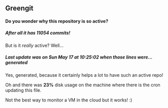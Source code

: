 ## Greengit

#### Do you wonder why this repository is so active?

##### After all it has 11054 commits!

But is it *really* active? Well...

##### Last update was on Sun May 17 at 10:25:02 when those lines were... generated

Yes, generated, because it certainly helps a lot to have such an active repo!

Oh and there was **23%** disk usage on the machine
where there is the cron updating this file.

Not the best way to monitor a VM in the cloud but it works! :)
